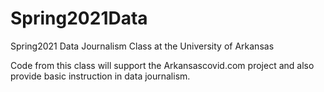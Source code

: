 # Spring2021Data
Spring2021 Data Journalism Class at the University of Arkansas

Code from this class will support the Arkansascovid.com project and also provide basic instruction in data journalism.
